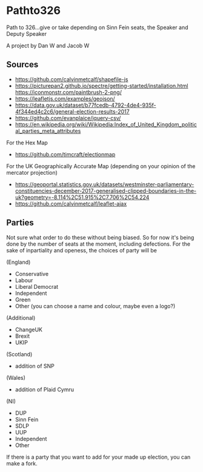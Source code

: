 # Pathto326
Path to 326...give or take depending on Sinn Fein seats, the Speaker and Deputy Speaker

A project by Dan W and Jacob W

## Sources
- https://github.com/calvinmetcalf/shapefile-js
- https://picturepan2.github.io/spectre/getting-started/installation.html
https://iconmonstr.com/paintbrush-2-png/
- https://leafletjs.com/examples/geojson/
- https://data.gov.uk/dataset/b77fcedb-4792-4de4-935f-4f344ed4c2c6/general-election-results-2017
- https://github.com/evanplaice/jquery-csv/
- https://en.wikipedia.org/wiki/Wikipedia:Index_of_United_Kingdom_political_parties_meta_attributes

For the Hex Map
- https://github.com/timcraft/electionmap

For the UK Geographically Accurate Map (depending on your opinion of the mercator projection)
- https://geoportal.statistics.gov.uk/datasets/westminster-parliamentary-constituencies-december-2017-generalised-clipped-boundaries-in-the-uk?geometry=-8.114%2C51.915%2C7.706%2C54.224
- https://github.com/calvinmetcalf/leaflet-ajax

## Parties
Not sure what order to do these without being biased. So for now it's being done by the number of seats at the moment, including defections. For the sake of inpartiality and openess, the choices of party will be 

(England)
- Conservative
- Labour 
- Liberal Democrat
- Independent
- Green
- Other (you can choose a name and colour, maybe even a logo?)

(Additional)
- ChangeUK
- Brexit
- UKIP

(Scotland)
- addition of SNP

(Wales)
- addition of Plaid Cymru

(NI)
- DUP 
- Sinn Fein
- SDLP
- UUP
- Independent
- Other

If there is a party that you want to add for your made up election, you can make a fork.

